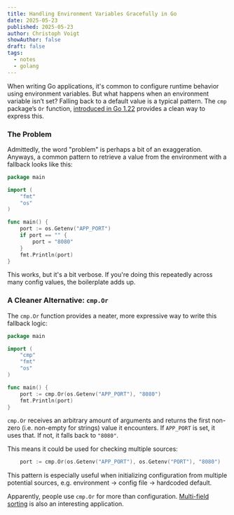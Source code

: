 ```yaml
---
title: Handling Environment Variables Gracefully in Go
date: 2025-05-23
published: 2025-05-23
author: Christoph Voigt
showAuthor: false
draft: false
tags:
  - notes
  - golang
---
```

When writing Go applications, it's common to configure runtime behavior using environment variables. But what happens when an environment variable isn’t set? Falling back to a default value is a typical pattern. The `cmp` package’s `Or` function, [introduced in Go 1.22](https://go.dev/doc/go1.22#minor_library_changes) provides a clean way to express this.

### The Problem

Admittedly, the word "problem" is perhaps a bit of an exaggeration. Anyways, a common pattern to retrieve a value from the environment with a fallback looks like this:

```go
package main

import (
	"fmt"
	"os"
)

func main() {
	port := os.Getenv("APP_PORT")
	if port == "" {
		port = "8080"
	}
	fmt.Println(port)
}
```

This works, but it's a bit verbose. If you're doing this repeatedly across many config values, the boilerplate adds up.

### A Cleaner Alternative: `cmp.Or`

The `cmp.Or` function provides a neater, more expressive way to write this fallback logic:

```go
package main

import (
	"cmp"
	"fmt"
	"os"
)

func main() {
	port := cmp.Or(os.Getenv("APP_PORT"), "8080")
	fmt.Println(port)
}
```

`cmp.Or` receives an arbitrary amount of arguments and returns the first non-zero (i.e. non-empty for strings) value it encounters. If `APP_PORT` is set, it uses that. If not, it falls back to `"8080"`.

This means it could be used for checking multiple sources:

```go
	port := cmp.Or(os.Getenv("APP_PORT"), os.Getenv("PORT"), "8080")
```

This pattern is especially useful when initializing configuration from multiple potential sources, e.g. environment → config file → hardcoded default.

Apparently, people use `cmp.Or` for more than configuration. [Multi-field sorting](https://brandur.org/fragments/cmp-or-multi-field) is also an interesting application.
